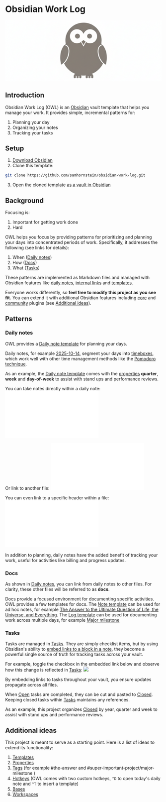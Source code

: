 # Obsidian Work Log
![owl-logo](attachments/owl-logo.png)
## Introduction
Obsidian Work Log (OWL) is an [Obsidian](https://obsidian.md/) vault template that helps you manage your work. It provides simple, incremental patterns for:
1. Planning your day
2. Organizing your notes
3. Tracking your tasks
## Setup
1. [Download Obsidian](https://obsidian.md/download)
2. Clone this template:
```bash
git clone https://github.com/samhornstein/obsidian-work-log.git
```
3. Open the cloned template [as a vault in Obsidian](https://help.obsidian.md/vault#Open+existing+folder)
## Background
Focusing is:
1. Important for getting work done
2. Hard

OWL helps you focus by providing patterns for prioritizing and planning your days into concentrated periods of work. Specifically, it addresses the following (see links for details):
1. When ([Daily notes](README.md#Daily%20notes))
2. How ([Docs](README.md#Docs))
3. What ([Tasks](README.md#Tasks))

These patterns are implemented as Markdown files and managed with Obsidian features like [daily notes](https://help.obsidian.md/plugins/daily-notes), [internal links](https://help.obsidian.md/links) and [templates](https://help.obsidian.md/plugins/templates).

Everyone works differently, so **feel free to modify this project as you see fit.** You can extend it with additional Obsidian features including [core](https://help.obsidian.md/plugins) and [community](https://obsidian.md/plugins) plugins (see [Additional ideas](README.md#Additional%20ideas)).
## Patterns
### Daily notes
OWL provides a [Daily note template](templates/Daily%20note%20template.md) for planning your days.

Daily notes, for example [2025-10-14](daily-notes/2025-10-14.md), segment your days into [timeboxes](https://en.wikipedia.org/wiki/Timeboxing), which work well with other time management methods like the [Pomodoro technique](https://en.wikipedia.org/wiki/Pomodoro_Technique).

As an example, the [Daily note template](templates/Daily%20note%20template.md) comes with the [properties](https://help.obsidian.md/properties) **quarter**, **week** and **day-of-week** to assist with stand ups and performance reviews.

You can take notes directly within a daily note:
![9am-10am](daily-notes/2025-10-14.md#9am-10am)

Or link to another file:
![10am-11am](daily-notes/2025-10-14.md#10am-11am)

You can even link to a specific header within a file:
![11am-12pm](daily-notes/2025-10-14.md#11am-12pm)

In addition to planning, daily notes have the added benefit of tracking your work, useful for activities like billing and progress updates.
### Docs
As shown in [Daily notes](README.md#Daily%20notes), you can link from daily notes to other files. For clarity, these other files will be referred to as **docs**.

Docs provide a focused environment for documenting specific activities. OWL provides a few templates for docs. The [Note template](templates/Note%20template.md) can be used for ad hoc notes, for example [The Answer to the Ultimate Question of Life, the Universe, and Everything](docs/The%20Answer%20to%20the%20Ultimate%20Question%20of%20Life,%20the%20Universe,%20and%20Everything.md). The [Log template](templates/Log%20template.md) can be used for documenting work across multiple days, for example [Major milestone](docs/Major%20milestone.md)
### Tasks
Tasks are managed in [Tasks](Tasks.md). They are simply checklist items, but by using Obsidian's ability to [embed links to a block in a note](https://help.obsidian.md/links#Link+to+a+block+in+a+note), they become a powerful single source of truth for tracking tasks across your vault.

For example, toggle the checkbox in the embedded link below and observe how this change is reflected in [Tasks](Tasks.md):
![](Tasks.md#^00f181)

By embedding links to tasks throughout your vault, you ensure updates propagate across all files.

When [Open](Tasks.md#Open) tasks are completed, they can be cut and pasted to [Closed](Tasks.md#Closed). Keeping closed tasks within [Tasks](Tasks.md) maintains any references.

As an example, this project organizes [Closed](Tasks.md#Closed) by year, quarter and week to assist with stand ups and performance reviews.
## Additional ideas
This project is meant to serve as a starting point. Here is a list of ideas to extend its functionality:
1. [Templates](https://help.obsidian.md/plugins/templates)
2. [Properties](https://help.obsidian.md/properties)
3. [Tags](https://help.obsidian.md/tags) (for example #the-answer and #super-important-project/major-milestone )
4. [Hotkeys](https://help.obsidian.md/hotkeys) (OWL comes with two custom hotkeys, `^D` to open today's daily note and `^T` to insert a template)
5. [Bases](https://help.obsidian.md/bases)
6. [Workspaces](https://help.obsidian.md/plugins/workspaces)
